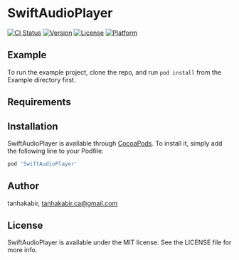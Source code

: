 # SwiftAudioPlayer

[![CI Status](https://img.shields.io/travis/tanhakabir/SwiftAudioPlayer.svg?style=flat)](https://travis-ci.org/tanhakabir/SwiftAudioPlayer)
[![Version](https://img.shields.io/cocoapods/v/SwiftAudioPlayer.svg?style=flat)](https://cocoapods.org/pods/SwiftAudioPlayer)
[![License](https://img.shields.io/cocoapods/l/SwiftAudioPlayer.svg?style=flat)](https://cocoapods.org/pods/SwiftAudioPlayer)
[![Platform](https://img.shields.io/cocoapods/p/SwiftAudioPlayer.svg?style=flat)](https://cocoapods.org/pods/SwiftAudioPlayer)

## Example

To run the example project, clone the repo, and run `pod install` from the Example directory first.

## Requirements

## Installation

SwiftAudioPlayer is available through [CocoaPods](https://cocoapods.org). To install
it, simply add the following line to your Podfile:

```ruby
pod 'SwiftAudioPlayer'
```

## Author

tanhakabir, tanhakabir.ca@gmail.com

## License

SwiftAudioPlayer is available under the MIT license. See the LICENSE file for more info.
